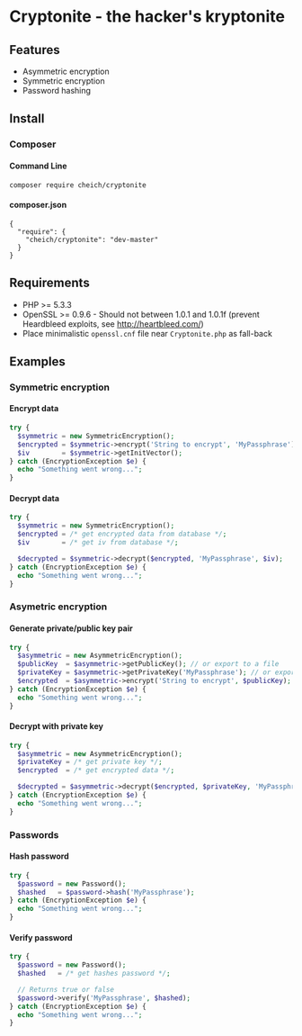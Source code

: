 # Cryptonite - the hacker's kryptonite

## Features

- Asymmetric encryption
- Symmetric encryption
- Password hashing

## Install

### Composer

#### Command Line

```
composer require cheich/cryptonite
```

#### composer.json

```
{
  "require": {
    "cheich/cryptonite": "dev-master"
  }
}
```

## Requirements

- PHP >= 5.3.3
- OpenSSL >= 0.9.6 - Should not between 1.0.1 and 1.0.1f (prevent Heardbleed exploits, see http://heartbleed.com/)
- Place minimalistic `openssl.cnf` file near `Cryptonite.php` as fall-back

## Examples

### Symmetric encryption

#### Encrypt data

```php
try {
  $symmetric = new SymmetricEncryption();
  $encrypted = $symmetric->encrypt('String to encrypt', 'MyPassphrase');
  $iv        = $symmetric->getInitVector();
} catch (EncryptionException $e) {
  echo "Something went wrong...";
}
```

#### Decrypt data

```php
try {
  $symmetric = new SymmetricEncryption();
  $encrypted = /* get encrypted data from database */;
  $iv        = /* get iv from database */;

  $decrypted = $symmetric->decrypt($encrypted, 'MyPassphrase', $iv);
} catch (EncryptionException $e) {
  echo "Something went wrong...";
}
```

### Asymetric encryption

#### Generate private/public key pair

```php
try {
  $asymmetric = new AsymmetricEncryption();
  $publicKey  = $asymmetric->getPublicKey(); // or export to a file
  $privateKey = $asymmetric->getPrivateKey('MyPassphrase'); // or export to a file
  $encrypted  = $asymmetric->encrypt('String to encrypt', $publicKey);
} catch (EncryptionException $e) {
  echo "Something went wrong...";
}
```

#### Decrypt with private key

```php
try {
  $asymmetric = new AsymmetricEncryption();
  $privateKey = /* get private key */;
  $encrypted  = /* get encrypted data */;

  $decrypted = $asymmetric->decrypt($encrypted, $privateKey, 'MyPassphrase');
} catch (EncryptionException $e) {
  echo "Something went wrong...";
}
```

### Passwords

#### Hash password

```php
try {
  $password = new Password();
  $hashed   = $password->hash('MyPassphrase');
} catch (EncryptionException $e) {
  echo "Something went wrong...";
}
```

#### Verify password

```php
try {
  $password = new Password();
  $hashed   = /* get hashes password */;

  // Returns true or false
  $password->verify('MyPassphrase', $hashed);
} catch (EncryptionException $e) {
  echo "Something went wrong...";
}
```
